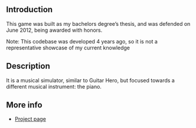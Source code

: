 ## Introduction

This game was built as my bachelors degree’s thesis, and was defended on June 2012, being awarded with honors. 

Note: This codebase was developed 4 years ago, so it is not a representative showcase of my current knowledge

## Description

It is a musical simulator, similar to Guitar Hero, but focused towards a different musical instrument: the piano.

## More info

* [Project page](http://www.coconauts.net/projects/piano-legend/)
